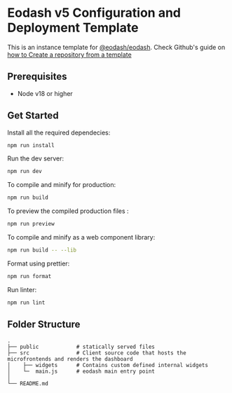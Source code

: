 # Eodash v5 Configuration and Deployment Template

This is an instance template for [@eodash/eodash](https://github.com/eodash/eodash). Check Github's guide on [how to Create a repository from a template](https://docs.github.com/en/repositories/creating-and-managing-repositories/creating-a-repository-from-a-template)

## Prerequisites

- Node v18 or higher

## Get Started
Install all the required dependecies:
```bash
npm run install
```
Run the dev server:
```bash
npm run dev
```
To compile and minify for production:
```bash
npm run build
```
To preview the compiled production files :
```bash
npm run preview     
```
To compile and minify as a web component library:
```bash
npm run build -- --lib
```
Format using prettier:
```bash
npm run format
```
Run linter:
```bash
npm run lint
```

## Folder Structure
    .
    ├── public            # statically served files
    ├── src               # Client source code that hosts the microfrontends and renders the dashboard
    │    ├── widgets      # Contains custom defined internal widgets
    │    └─  main.js      # eodash main entry point
    │
    └── README.md